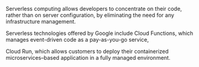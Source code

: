 Serverless computing allows developers to concentrate on their code, rather than on server configuration, by eliminating the need for any infrastructure management.

Serverless technologies offered by Google include Cloud Functions, which manages event-driven code as a pay-as-you-go service,

 Cloud Run, which allows customers to deploy their containerized microservices–based application in a fully managed environment.